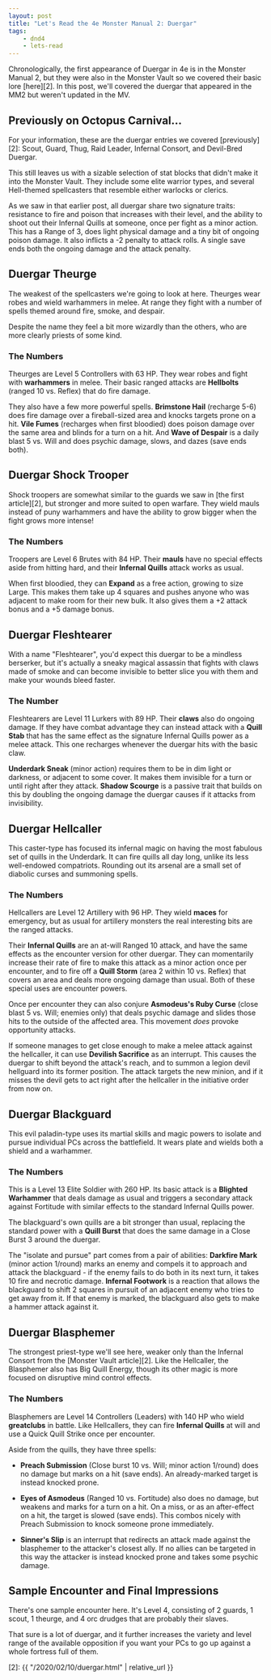 ```yaml
---
layout: post
title: "Let's Read the 4e Monster Manual 2: Duergar"
tags:
    - dnd4
    - lets-read
---
```


Chronologically, the first appearance of Duergar in 4e is in the Monster Manual
2, but they were also in the Monster Vault so we covered their basic lore
[here][2]. In this post, we'll covered the duergar that appeared in the MM2 but
weren't updated in the MV.

## Previously on Octopus Carnival...

For your information, these are the duergar entries we covered [previously][2]:
Scout, Guard, Thug, Raid Leader, Infernal Consort, and Devil-Bred Duergar.

This still leaves us with a sizable selection of stat blocks that didn't make it
into the Monster Vault. They include some elite warrior types, and several
Hell-themed spellcasters that resemble either warlocks or clerics.

As we saw in that earlier post, all duergar share two signature traits:
resistance to fire and poison that increases with their level, and the ability
to shoot out their Infernal Quills at someone, once per fight as a minor
action. This has a Range of 3, does light physical damage and a tiny bit of
ongoing poison damage. It also inflicts a -2 penalty to attack rolls. A single
save ends both the ongoing damage and the attack penalty.

## Duergar Theurge

The weakest of the spellcasters we're going to look at here. Theurges wear robes
and wield warhammers in melee. At range they fight with a number of spells
themed around fire, smoke, and despair.

Despite the name they feel a bit more wizardly than the others, who are more
clearly priests of some kind.

### The Numbers

Theurges are Level 5 Controllers with 63 HP. They wear robes and fight with
**warhammers** in melee. Their basic ranged attacks are **Hellbolts** (ranged 10
vs. Reflex) that do fire damage.

They also have a few more powerful spells. **Brimstone Hail** (recharge 5-6)
does fire damage over a fireball-sized area and knocks targets prone on a
hit. **Vile Fumes** (recharges when first bloodied) does poison damage over the
same area and blinds for a turn on a hit. And **Wave of Despair** is a daily
blast 5 vs. Will and does psychic damage, slows, and dazes (save ends both).

## Duergar Shock Trooper

Shock troopers are somewhat similar to the guards we saw in [the first
article][2], but stronger and more suited to open warfare. They wield mauls
instead of puny warhammers and have the ability to grow bigger when the fight
grows more intense!

### The Numbers

Troopers are Level 6 Brutes with 84 HP. Their **mauls** have no special effects
aside from hitting hard, and their **Infernal Quills** attack works as usual.

When first bloodied, they can **Expand** as a free action, growing to size
Large. This makes them take up 4 squares and pushes anyone who was adjacent to
make room for their new bulk. It also gives them a +2 attack bonus and a +5
damage bonus.

## Duergar Fleshtearer

With a name "Fleshtearer", you'd expect this duergar to be a mindless berserker,
but it's actually a sneaky magical assassin that fights with claws made of smoke
and can become invisible to better slice you with them and make your wounds
bleed faster.

### The Number

Fleshtearers are Level 11 Lurkers with 89 HP. Their **claws** also do ongoing
damage. If they have combat advantage they can instead attack with a **Quill
Stab** that has the same effect as the signature Infernal Quills power as a
melee attack. This one recharges whenever the duergar hits with the basic claw.

**Underdark Sneak** (minor action) requires them to be in dim light or darkness,
or adjacent to some cover. It makes them invisible for a turn or until right
after they attack. **Shadow Scourge** is a passive trait that builds on this by
doubling the ongoing damage the duergar causes if it attacks from invisibility.

## Duergar Hellcaller

This caster-type has focused its infernal magic on having the most fabulous set
of quills in the Underdark. It can fire quills all day long, unlike its less
well-endowed compatriots. Rounding out its arsenal are a small set of diabolic
curses and summoning spells.

### The Numbers

Hellcallers are Level 12 Artillery with 96 HP. They wield **maces** for
emergency, but as usual for artillery monsters the real interesting bits are the
ranged attacks.

Their **Infernal Quills** are an at-will Ranged 10 attack, and have the same
effects as the encounter version for other duergar. They can momentarily
increase their rate of fire to make this attack as a minor action once per
encounter, and to fire off a **Quill Storm** (area 2 within 10 vs. Reflex) that
covers an area and deals more ongoing damage than usual. Both of these special
uses are encounter powers.

Once per encounter they can also conjure **Asmodeus's Ruby Curse** (close blast
5 vs. Will; enemies only) that deals psychic damage and slides those hits to the
outside of the affected area. This movement _does_ provoke opportunity attacks.

If someone manages to get close enough to make a melee attack against the
hellcaller, it can use **Devilish Sacrifice** as an interrupt. This causes the
duergar to shift beyond the attack's reach, and to summon a legion devil
hellguard into its former position. The attack targets the new minion, and if it
misses the devil gets to act right after the hellcaller in the initiative order
from now on.

## Duergar Blackguard

This evil paladin-type uses its martial skills and magic powers to isolate and
pursue individual PCs across the battlefield. It wears plate and wields both a
shield and a warhammer.

### The Numbers

This is a Level 13 Elite Soldier with 260 HP. Its basic attack is a **Blighted
Warhammer** that deals damage as usual and triggers a secondary attack against
Fortitude with similar effects to the standard Infernal Quills power.

The blackguard's own quills are a bit stronger than usual, replacing the
standard power with a **Quill Burst** that does the same damage in a Close Burst
3 around the duergar.

The "isolate and pursue" part comes from a pair of abilities: **Darkfire Mark**
(minor action 1/round) marks an enemy and compels it to approach and attack the
blackguard - if the enemy fails to do both in its next turn, it takes 10 fire
and necrotic damage. **Infernal Footwork** is a reaction that allows the
blackguard to shift 2 squares in pursuit of an adjacent enemy who tries to get
away from it. If that enemy is marked, the blackguard also gets to make a hammer
attack against it.

## Duergar Blasphemer

The strongest priest-type we'll see here, weaker only than the Infernal Consort
from the [Monster Vault article][2]. Like the Hellcaller, the Blasphemer also
has Big Quill Energy, though its other magic is more focused on disruptive mind
control effects.

### The Numbers

Blasphemers are Level 14 Controllers (Leaders) with 140 HP who wield
**greatclubs** in battle. Like Hellcallers, they can fire **Infernal Quills** at
will and use a Quick Quill Strike once per encounter.

Aside from the quills, they have three spells:

- **Preach Submission** (Close burst 10 vs. Will; minor action 1/round) does no
  damage but marks on a hit (save ends). An already-marked target is instead
  knocked prone.

- **Eyes of Asmodeus** (Ranged 10 vs. Fortitude) also does no damage, but
  weakens and marks for a turn on a hit. On a miss, or as an after-effect on a
  hit, the target is slowed (save ends). This combos nicely with Preach
  Submission to knock someone prone immediately.

- **Sinner's Slip** is an interrupt that redirects an attack made against the
  blasphemer to the attacker's closest ally. If no allies can be targeted in
  this way the attacker is instead knocked prone and takes some psychic damage.

## Sample Encounter and Final Impressions

There's one sample encounter here. It's Level 4, consisting of 2 guards, 1
scout, 1 theurge, and 4 orc drudges that are probably their slaves.

That sure is a lot of duergar, and it further increases the variety and level
range of the available opposition if you want your PCs to go up against a whole
fortress full of them.

[2]: {{ "/2020/02/10/duergar.html" | relative_url }}
